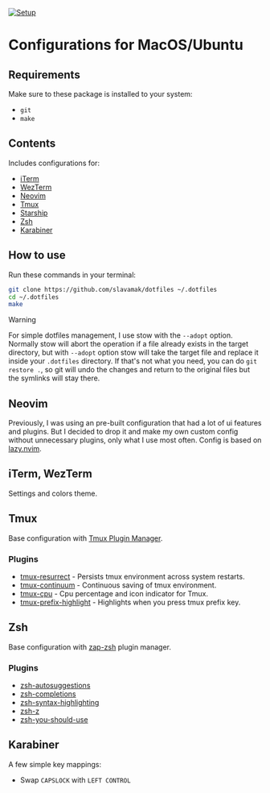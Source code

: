 [![Setup](https://github.com/slavamak/dotfiles/actions/workflows/main.yml/badge.svg)](https://github.com/slavamak/dotfiles/actions/workflows/main.yml)

# Configurations for MacOS/Ubuntu

## Requirements

Make sure to these package is installed to your system:

- `git`
- `make`

## Contents

Includes configurations for:

- [iTerm](https://iterm2.com/)
- [WezTerm](https://wezfurlong.org/wezterm/)
- [Neovim](https://neovim.io/)
- [Tmux](https://github.com/tmux/tmux)
- [Starship](https://starship.rs/)
- [Zsh](https://www.zsh.org/)
- [Karabiner](https://karabiner-elements.pqrs.org/)

## How to use

Run these commands in your terminal:

```bash
git clone https://github.com/slavamak/dotfiles ~/.dotfiles
cd ~/.dotfiles
make
```

> [!WARNING]
> For simple dotfiles management, I use stow with the `--adopt` option. Normally stow will abort the operation if a file already exists in the target directory, but with `--adopt` option stow will take the target file and replace it inside your `.dotfiles` directory. If that's not what you need, you can do `git restore .`, so git will undo the changes and return to the original files but the symlinks will stay there.

## Neovim

Previously, I was using an pre-built configuration that had a lot of ui features and plugins. But I decided to drop it and make my own custom config without unnecessary plugins, only what I use most often. Config is based on [lazy.nvim](https://github.com/folke/lazy.nvim).

## iTerm, WezTerm

Settings and colors theme.

## Tmux

Base configuration with [Tmux Plugin Manager](https://github.com/tmux-plugins/tpm).

### Plugins

- [tmux-resurrect](https://github.com/tmux-plugins/tmux-resurrect) - Persists tmux environment across system restarts.
- [tmux-continuum](https://github.com/tmux-plugins/tmux-continuum) - Continuous saving of tmux environment.
- [tmux-cpu](https://github.com/tmux-plugins/tmux-cpu) - Cpu percentage and icon indicator for Tmux.
- [tmux-prefix-highlight](https://github.com/tmux-plugins/tmux-continuum) - Highlights when you press tmux prefix key.

## Zsh

Base configuration with [zap-zsh](https://github.com/zap-zsh/zap) plugin manager.

### Plugins

- [zsh-autosuggestions](https://github.com/zsh-users/zsh-autosuggestions)
- [zsh-completions](https://github.com/zsh-users/zsh-completions)
- [zsh-syntax-highlighting](https://github.com/zsh-users/zsh-syntax-highlighting)
- [zsh-z](https://github.com/agkozak/zsh-z)
- [zsh-you-should-use](https://github.com/MichaelAquilina/zsh-you-should-use")

## Karabiner

A few simple key mappings:

- Swap `CAPSLOCK` with `LEFT CONTROL`
